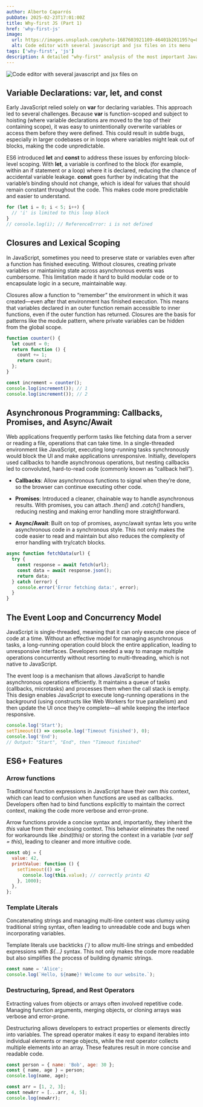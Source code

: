 ```yaml
---
author: Alberto Caparrós
pubDate: 2025-02-23T17:01:00Z
title: Why-first JS (Part 1)
href: 'why-first-js'
image:
  url: https://images.unsplash.com/photo-1687603921109-46401b201195?q=80&w=350
  alt: Code editor with several javascript and jsx files on its menu
tags: ['why-first', 'js']
description: A detailed "why-first" analysis of the most important JavaScript features. Each topic is explained in terms of the problems it was designed to solve and how it addresses those challenges.
---
```


![Code editor with several javascript and jsx files on ](https://images.unsplash.com/photo-1687603921109-46401b201195?q=80&w=350)

## Variable Declarations: var, let, and const

Early JavaScript relied solely on **var** for declaring variables. This approach led to several challenges. Because **var** is function-scoped and subject to hoisting (where variable declarations are moved to the top of their containing scope), it was easy to unintentionally overwrite variables or access them before they were defined. This could result in subtle bugs, especially in larger codebases or in loops where variables might leak out of blocks, making the code unpredictable.

ES6 introduced **let** and **const** to address these issues by enforcing block-level scoping. With **let**, a variable is confined to the block (for example, within an if statement or a loop) where it is declared, reducing the chance of accidental variable leakage. **const** goes further by indicating that the variable’s binding should not change, which is ideal for values that should remain constant throughout the code. This makes code more predictable and easier to understand.

```javascript
for (let i = 0; i < 5; i++) {
  // 'i' is limited to this loop block
}
// console.log(i); // ReferenceError: i is not defined
```

## Closures and Lexical Scoping

In JavaScript, sometimes you need to preserve state or variables even after a function has finished executing. Without closures, creating private variables or maintaining state across asynchronous events was cumbersome. This limitation made it hard to build modular code or to encapsulate logic in a secure, maintainable way.

Closures allow a function to “remember” the environment in which it was created—even after that environment has finished execution. This means that variables declared in an outer function remain accessible to inner functions, even if the outer function has returned. Closures are the basis for patterns like the module pattern, where private variables can be hidden from the global scope.

```javascript
function counter() {
  let count = 0;
  return function () {
    count += 1;
    return count;
  };
}

const increment = counter();
console.log(increment()); // 1
console.log(increment()); // 2
```

## Asynchronous Programming: Callbacks, Promises, and Async/Await

Web applications frequently perform tasks like fetching data from a server or reading a file, operations that can take time. In a single-threaded environment like JavaScript, executing long-running tasks synchronously would block the UI and make applications unresponsive. Initially, developers used callbacks to handle asynchronous operations, but nesting callbacks led to convoluted, hard-to-read code (commonly known as “callback hell”).

- **Callbacks**: Allow asynchronous functions to signal when they’re done, so the browser can continue executing other code.

- **Promises**: Introduced a cleaner, chainable way to handle asynchronous results. With promises, you can attach _.then()_ and _.catch()_ handlers, reducing nesting and making error handling more straightforward.

- **Async/Await**: Built on top of promises, async/await syntax lets you write asynchronous code in a synchronous style. This not only makes the code easier to read and maintain but also reduces the complexity of error handling with try/catch blocks.

```javascript
async function fetchData(url) {
  try {
    const response = await fetch(url);
    const data = await response.json();
    return data;
  } catch (error) {
    console.error('Error fetching data:', error);
  }
}
```

## The Event Loop and Concurrency Model

JavaScript is single-threaded, meaning that it can only execute one piece of code at a time. Without an effective model for managing asynchronous tasks, a long-running operation could block the entire application, leading to unresponsive interfaces. Developers needed a way to manage multiple operations concurrently without resorting to multi-threading, which is not native to JavaScript.

The event loop is a mechanism that allows JavaScript to handle asynchronous operations efficiently. It maintains a queue of tasks (callbacks, microtasks) and processes them when the call stack is empty. This design enables JavaScript to execute long-running operations in the background (using constructs like Web Workers for true parallelism) and then update the UI once they’re complete—all while keeping the interface responsive.

```javascript
console.log('Start');
setTimeout(() => console.log('Timeout finished'), 0);
console.log('End');
// Output: "Start", "End", then "Timeout finished"
```

## ES6+ Features

### Arrow functions

Traditional function expressions in JavaScript have their own _this_ context, which can lead to confusion when functions are used as callbacks. Developers often had to bind functions explicitly to maintain the correct context, making the code more verbose and error-prone.

Arrow functions provide a concise syntax and, importantly, they inherit the _this_ value from their enclosing context. This behavior eliminates the need for workarounds like _.bind(this)_ or storing the context in a variable (_var self = this_), leading to cleaner and more intuitive code.

```javascript
const obj = {
  value: 42,
  printValue: function () {
    setTimeout(() => {
      console.log(this.value); // correctly prints 42
    }, 1000);
  },
};
```

### Template Literals

Concatenating strings and managing multi-line content was clumsy using traditional string syntax, often leading to unreadable code and bugs when incorporating variables.

Template literals use backticks _(`)_ to allow multi-line strings and embedded expressions with _${...}_ syntax. This not only makes the code more readable but also simplifies the process of building dynamic strings.

```javascript
const name = 'Alice';
console.log(`Hello, ${name}! Welcome to our website.`);
```

### Destructuring, Spread, and Rest Operators

Extracting values from objects or arrays often involved repetitive code. Managing function arguments, merging objects, or cloning arrays was verbose and error-prone.

Destructuring allows developers to extract properties or elements directly into variables. The spread operator makes it easy to expand iterables into individual elements or merge objects, while the rest operator collects multiple elements into an array. These features result in more concise and readable code.

```javascript
const person = { name: 'Bob', age: 30 };
const { name, age } = person;
console.log(name, age);

const arr = [1, 2, 3];
const newArr = [...arr, 4, 5];
console.log(newArr);
```
